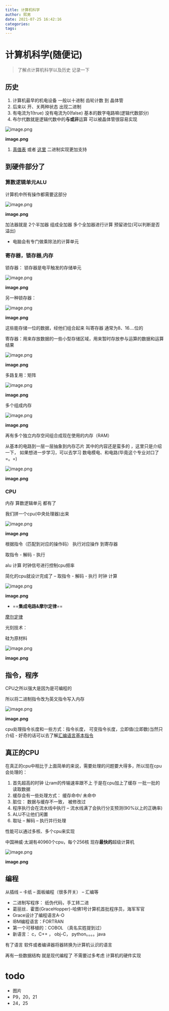 ```yaml
---
title: 计算机科学
author: 熙男
date: 2021-07-25 16:42:16
categories:
tags:
---
```


# 计算机科学(随便记)

> 了解点计算机科学以及历史 记录一下

## 历史

1. 计算机最早的机电设备 一般以十进制 齿轮计数 到 晶体管
2. 后来以 开、关两种状态 出现二进制
3. 有电流为1(true) 没有电流为0(false) 基本的数字电路嘛(逻辑代数部分)
4. 布尔代数就是逻辑代数中的**与或非**运算 可以被晶体管很容易实现



![image.png](https://i.loli.net/2020/12/29/BqIVYFEwKXALxRr.png)

**image.png**



1. [真值表](https://zhidao.baidu.com/question/535926678.html) 或者 [这里](https://blog.csdn.net/qq_39497488/article/details/81367998) 二进制实现更加支持

## 到硬件部分了

### 算数逻辑单元ALU

计算机中所有操作都需要这部分



![image.png](https://i.loli.net/2020/12/29/HefU4sAk2JxGqMP.png)

**image.png**



加法器就是 2个半加器 组成全加器 多个全加器进行计算 预留进位(可以判断是否溢出)

- 电脑会有专门做乘除法的计算单元

### 寄存器，锁存器,内存

锁存器： 锁存器是电平触发的存储单元



![image.png](https://i.loli.net/2020/12/29/T7XCbPIszY3OZaD.png)

**image.png**



另一种锁存器：



![image.png](https://i.loli.net/2020/12/29/xOZqhBUJfvWRbAi.png)

**image.png**



这些能存储一位的数据，经他们组合起来 叫寄存器 通常为8、16….位的

寄存器：用来存放数据的一些小型存储区域，用来暂时存放参与运算的数据和运算结果



![image.png](https://i.loli.net/2020/12/29/ar7AxNC1RngjXYF.png)

**image.png**



多路复用：矩阵



![image.png](https://i.loli.net/2020/12/29/glhBtuJHLODmrwb.png)

**image.png**



多个组成内存



![image.png](https://i.loli.net/2020/12/29/g53NeW9VioFHpIv.png)

**image.png**



再有多个独立内存空间组合成现在使用的内存（RAM）

从基本的电路到一层一层抽象到内存芯片 其中的内容还是蛮多的 ，这里只是介绍一下， 如果想进一步学习，可以去学习 数电模电、和电路(毕竟这个专业对口了=。=)



![image.png](https://i.loli.net/2020/12/29/uc1vMINgkQTPAYs.png)

**image.png**



### CPU

内存 算数逻辑单元 都有了

我们拼一个cpu(中央处理器)出来



![image.png](https://i.loli.net/2020/12/29/KUpJEDlvFZirTgM.png)

**image.png**



根据指令（匹配到对应的操作码） 执行对应操作 到寄存器

取指令 - 解码 - 执行

alu 计算 时钟信号进行控制cpu频率

简化的cpu就设计完成了 – 取指令 - 解码 - 执行 时钟 计算



![image.png](https://i.loli.net/2020/12/29/32TlJe15jKuQhzV.png)

**image.png**



- ==**集成电路&摩尔定律**==

[摩尔定律](https://baike.baidu.com/item/摩尔定律/350634?fr=aladdin)

光刻技术：

硅为原材料



![image.png](https://i.loli.net/2020/12/29/AXNVQ2BE6InSswU.png)

**image.png**



## 指令，程序

CPU之所以强大是因为是可编程的

所以将二进制指令改为英文指令写入内存



![image.png](https://i.loli.net/2020/12/29/LekVIqMFlKiHb9o.png)

**image.png**



cpu处理指令长度和一些方式：指令长度， 可变指令长度，立即值(立即数)当然只介绍 - 好奇的话可以去了解[汇编语言基本指令](https://blog.csdn.net/qq_36982160/article/details/82950848)

## 真正的CPU

在真正的cpu中相比于上面简单的来说，需要处理的问题要大得多，所以现在cpu会处理的：

1. 首先超高的时钟 让ram的传输速率跟不上 于是在cpu加上了缓存 一批一批的读取数据
2. 缓存会有一些处理方式： 缓存命中/ 未命中
3. 脏位： 数据与缓存不一致， 被修改过
4. 程序执行会在流水线中执行 – 流水线满了会执行分支预测(90%以上的正确率)
5. ALU不让他们闲置
6. 取址 – 解码 – 执行并行处理

性能可以通过多核、多个cpu来实现

中国神威·太湖有40960个cpu，每个256核 现存**最快的**超级计算机



![image.png](https://i.loli.net/2020/12/29/TSsKji8UNHPOe6E.png)

**image.png**



## 编程

从插线 – 卡纸 – 面板编程（很多开关） – 汇编等

- 二进制写程序： 纸伪代码，手工转二进
- 葛丽丝．霍晋(GraceHopper)-哈佛1号计算机首批程序员，海军军官
- Grace设计了编程语言A-O
- IBM编程语言：FORTRAN
- 第一个可移植的：COBOL （真名实姓提到过）
- 新语言： c，C++ ， obj-C， python。。。。java

有了语言 软件或者编译器将器转换为计算机认识的语言

再有一些数据结构 就是现代编程了 不需要过多考虑 计算机的硬件实现

# todo

-  图片
-  P9，20，21
-  24，25
